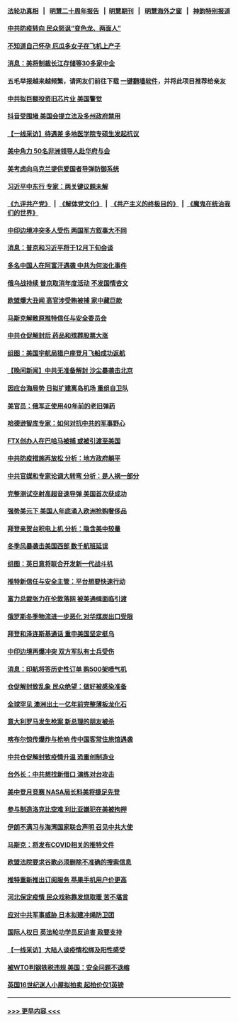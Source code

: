#### [法轮功真相](https://github.com/gfw-breaker/truth/blob/master/README.md?t=0) &nbsp;&nbsp;|&nbsp;&nbsp; [明慧二十周年报告](https://github.com/gfw-breaker/mh-reports/blob/master/README.md?t=0) &nbsp;&nbsp;|&nbsp;&nbsp;[明慧期刊](https://github.com/gfw-breaker/mh-qikan) &nbsp;&nbsp;|&nbsp;&nbsp; [明慧海外之窗](https://github.com/gfw-breaker/mh-news/blob/master/README.md?t=0) &nbsp;&nbsp;|&nbsp;&nbsp; [神韵特别报道](https://github.com/gfw-breaker/mh-news/blob/master/shenyun.md?t=0)
#### [中共防疫转向 民众怒讽“变色龙、两面人”](../pages/nsc418/n13884713.md?t=12150001) 
#### [不知道自己怀孕 厄瓜多女子在飞机上产子](../pages/nsc418/n13884392.md?t=12150001) 
#### [消息：美将制裁长江存储等30多家中企](../pages/nsc418/n13884497.md?t=12150001) 
#### 五毛举报越来越频繁，请网友们前往下载 [一键翻墙软件](https://github.com/gfw-breaker/ssr-accounts)，并将此项目推荐给亲友
#### [中共拟巨额投资旧芯片业 美国警觉](../pages/nsc418/n13884391.md?t=12150001) 
#### [抖音受围堵 美国会提立法及多州政府禁用](../pages/nsc418/n13884105.md?t=12150001) 
#### [【一线采访】待遇差 多地医学院专硕生发起抗议](../pages/nsc418/n13883914.md?t=12150001) 
#### [美中角力 50名非洲领导人赴华府与会](../pages/nsc418/n13884156.md?t=12150001) 
#### [美考虑向乌克兰提供爱国者导弹防御系统](../pages/nsc418/n13884175.md?t=12150001) 
#### [习近平中东行 专家：两关键议题未解](../pages/nsc418/n13883417.md?t=12150001) 
#### [《九评共产党》](https://github.com/begood0513/9ping.md/blob/master/README.md) &nbsp;|&nbsp; [《解体党文化》](../../../../jtdwh.md/blob/master/README.md)  &nbsp;|&nbsp; [《共产主义的终极目的》](../../../../gczydzjmd.md/blob/master/README.md) &nbsp;|&nbsp; [《魔鬼在统治我们的世界》](../../../../mgztzwmdsj.md/blob/master/README.md) 
#### [中印边境冲突多人受伤 两国军方叙事大不同](../pages/nsc418/n13884127.md?t=12150001) 
#### [消息：普京和习近平将于12月下旬会谈](../pages/nsc418/n13884116.md?t=12150001) 
#### [多名中国人在阿富汗遇袭 中共为何淡化事件](../pages/nsc418/n13884109.md?t=12150001) 
#### [俄乌战持续 普京取消年度活动 不发国情咨文](../pages/nsc418/n13884090.md?t=12150001) 
#### [欧盟爆大丑闻 高官涉受贿被捕 家中藏巨款](../pages/nsc418/n13883993.md?t=12150001) 
#### [马斯克解散原推特信任与安全委员会](../pages/nsc418/n13883544.md?t=12150001) 
#### [中共仓促解封后 药品和殡葬股票大涨](../pages/nsc418/n13884102.md?t=12150001) 
#### [组图：美国宇航局猎户座登月飞船成功返航](../pages/nsc418/n13883910.md?t=12150001) 
#### [【晚间新闻】中共无准备解封 沙尘暴袭击北京](../pages/nsc418/n13883858.md?t=12150001) 
#### [因应台海局势 日拟扩建离岛机场 重组自卫队](../pages/nsc418/n13883805.md?t=12150001) 
#### [美官员：俄军正使用40年前的老旧弹药](../pages/nsc418/n13883721.md?t=12150001) 
#### [哈德逊智库专家：如何对抗中共的军事野心](../pages/nsc418/n13883608.md?t=12150001) 
#### [FTX创办人在巴哈马被捕 或被引渡至美国](../pages/nsc418/n13883624.md?t=12150001) 
#### [中共防疫措施再放松 分析：地方政府躺平](../pages/nsc418/n13883213.md?t=12150001) 
#### [中共官媒和专家论调大转弯 分析：是人祸一部分](../pages/nsc418/n13883453.md?t=12150001) 
#### [完整测试空射高超音速导弹 美国首次获成功](../pages/nsc418/n13883454.md?t=12150001) 
#### [强势美元下 美国人年底涌入欧洲抢购奢侈品](../pages/nsc418/n13883524.md?t=12150001) 
#### [拜登亲贺台积电上机 分析：隐含美中较量](../pages/nsc418/n13883456.md?t=12150001) 
#### [冬季风暴袭击美国西部 数千航班延误](../pages/nsc418/n13883425.md?t=12150001) 
#### [组图：英日意将联合开发新一代战斗机](../pages/nsc418/n13883173.md?t=12150001) 
#### [推特新信任与安全主管：平台想要快速行动](../pages/nsc418/n13883387.md?t=12150001) 
#### [富力总裁张力在伦敦落网 被美通缉面临引渡](../pages/nsc418/n13883423.md?t=12150001) 
#### [俄罗斯冬季物流进一步恶化 对华煤炭出口受限](../pages/nsc418/n13883393.md?t=12150001) 
#### [拜登和泽连斯基通话 重申美国坚定挺乌](../pages/nsc418/n13883414.md?t=12150001) 
#### [中印边境再爆冲突 双方军队有士兵受伤](../pages/nsc418/n13883388.md?t=12150001) 
#### [消息：印航将签历史性订单 购500架喷气机](../pages/nsc418/n13883308.md?t=12150001) 
#### [仓促解封致乱象 民众绝望：做好被感染准备](../pages/nsc418/n13883381.md?t=12150001) 
#### [全球罕见 澳洲出土一亿年前完整薄板龙化石](../pages/nsc418/n13882964.md?t=12150001) 
#### [意大利罗马发生枪案 新总理的朋友被杀](../pages/nsc418/n13883277.md?t=12150001) 
#### [喀布尔惊传爆炸与枪响 传中国客常住旅馆遇袭](../pages/nsc418/n13883280.md?t=12150001) 
#### [中共仓促解封致疫情升温 恐重创制造业](../pages/nsc418/n13883187.md?t=12150001) 
#### [台外长：中共想找新借口 演练对台攻击](../pages/nsc418/n13883079.md?t=12150001) 
#### [美中登月竞赛 NASA局长料美将捷足先登](../pages/nsc418/n13882939.md?t=12150001) 
#### [参与制造洛克比空难 利比亚嫌犯在美被拘押](../pages/nsc418/n13882745.md?t=12150001) 
#### [伊朗不满习与海湾国家联合声明 召见中共大使](../pages/nsc418/n13882879.md?t=12150001) 
#### [马斯克：将发布COVID相关的推特文件](../pages/nsc418/n13882793.md?t=12150001) 
#### [欧盟法院要求谷歌必须删除不准确的搜索信息](../pages/nsc418/n13882768.md?t=12150001) 
#### [推特重新推出订阅服务 苹果手机用户价更高](../pages/nsc418/n13882701.md?t=12150001) 
#### [河北保定疫情 民众戏称靠发烧取暖 苦不堪言](../pages/nsc418/n13882624.md?t=12150001) 
#### [应对中共军事威胁 日本拟建冲绳防卫团](../pages/nsc418/n13882534.md?t=12150001) 
#### [国际人权日 英法轮功学员反迫害 政要支持](../pages/nsc418/n13882386.md?t=12150001) 
#### [【一线采访】大陆人谈疫情松绑及阳性感受](../pages/nsc418/n13882311.md?t=12150001) 
#### [被WTO判钢铁税违规 美国：安全问题不退缩](../pages/nsc418/n13882335.md?t=12150001) 
#### [英国16世纪迷人小屋拟拍卖 起拍价仅1英镑](../pages/nsc418/n13882000.md?t=12150001) 

----
#### [ >>> 更早内容 <<< ](../indexes/nsc418-earlier.md)
